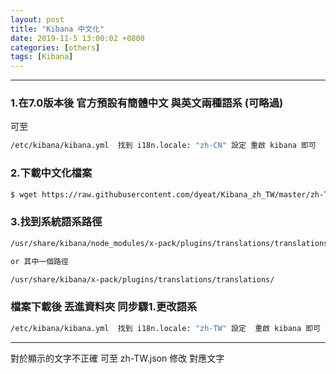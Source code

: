 ```yaml
---
layout: post
title: "Kibana 中文化"
date: 2019-11-5 13:00:02 +0800
categories: [others]
tags: [Kibana]
---
```


---

### 1.在7.0版本後 官方預設有簡體中文 與英文兩種語系 (可略過)

可至
```sh
/etc/kibana/kibana.yml  找到 i18n.locale: "zh-CN" 設定 重啟 kibana 即可
```

### 2.下載中文化檔案

```sh
$ wget https://raw.githubusercontent.com/dyeat/Kibana_zh_TW/master/zh-TW.json
```

### 3.找到系統語系路徑

```sh
/usr/share/kibana/node_modules/x-pack/plugins/translations/translations/

or 其中一個路徑

/usr/share/kibana/x-pack/plugins/translations/translations/
```

### 檔案下載後 丟進資料夾 同步驟1.更改語系

```sh
/etc/kibana/kibana.yml  找到 i18n.locale: "zh-TW" 設定  重啟 kibana 即可
```

---

對於顯示的文字不正確 可至 zh-TW.json 修改 對應文字






